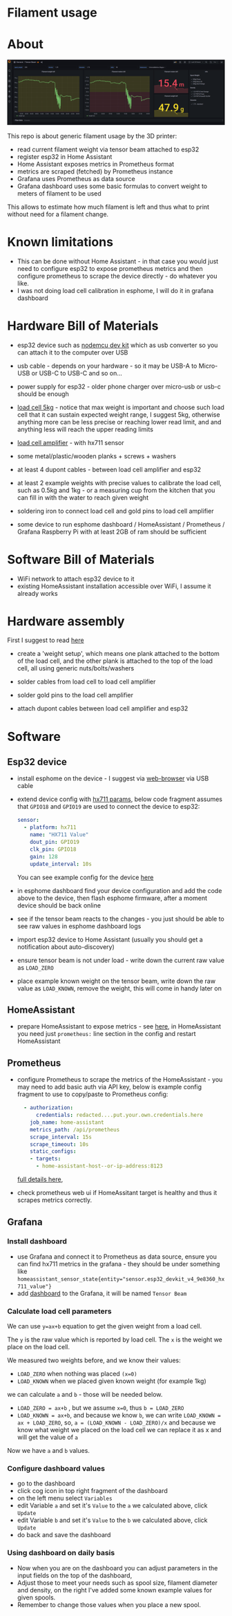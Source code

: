 # Filament usage

# About

![grafana preview](./grafana.png)

This repo is about generic filament usage by the 3D printer:

- read current filament weight via tensor beam attached to esp32
- register esp32 in Home Assistant
- Home Assistant exposes metrics in Prometheus format
- metrics are scraped (fetched) by Prometheus instance
- Grafana uses Prometheus as data source
- Grafana dashboard uses some basic formulas to convert weight to meters
  of filament to be used

This allows to estimate how much filament is left and thus what to print
without need for a filament change.

# Known limitations

- This can be done without Home Assistant - in that case you would just need to
  configure esp32 to expose prometheus metrics and then configure prometheus to
  scrape the device directly - do whatever you like.
- I was not doing load cell calibration in esphome, I will do it in grafana dashboard

# Hardware Bill of Materials

- esp32 device such as [nodemcu dev kit](https://www.espressif.com/en/products/devkits/esp32-devkitc/overview)
  which as usb converter so you can attach it to the computer over USB
- usb cable - depends on your hardware - so it may be USB-A to Micro-USB or USB-C to USB-C and so on...
- power supply for esp32 - older phone charger over micro-usb or usb-c should be enough
- [load cell 5kg](https://www.sparkfun.com/products/14729) - notice that max weight is important
  and choose such load cell that it can sustain expected weight range, I suggest 5kg, otherwise anything
  more can be less precise or reaching lower read limit, and and anything less will reach the upper reading limits
- [load cell amplifier](https://www.sparkfun.com/products/13879) - with hx711 sensor
- some metal/plastic/wooden planks + screws + washers
- at least 4 dupont cables - between load cell amplifier and esp32
- at least 2 example weights with precise values to calibrate the load cell,
  such as 0.5kg and 1kg - or a measuring cup from the kitchen that you can fill in with the water
  to reach given weight

- soldering iron to connect load cell and gold pins to load cell amplifier
- some device to run esphome dashboard / HomeAssistant / Prometheus / Grafana
  Raspberry Pi with at least 2GB of ram should be sufficient

# Software Bill of Materials

- WiFi network to attach esp32 device to it
- existing HomeAssistant installation accessible over WiFi, I assume it already works

# Hardware assembly

First I suggest to read [here](https://randomnerdtutorials.com/esp32-load-cell-hx711/)

- create a 'weight setup', which means one plank attached to the bottom of the
  load cell, and the other plank is attached to the top of the load cell, all
  using generic nuts/bolts/washers

- solder cables from load cell to load cell amplifier
- solder gold pins to the  load cell amplifier
- attach dupont cables between load cell amplifier and esp32

# Software

## Esp32 device

- install esphome on the device - I suggest via [web-browser](https://web.esphome.io/)
  via USB cable
- extend device config with [hx711 params](https://esphome.io/components/sensor/hx711.html),
  below code fragment assumes that `GPIO18` and `GPIO19` are used to connect the device to esp32:

  ```yaml
  sensor:
    - platform: hx711
      name: "HX711 Value"
      dout_pin: GPIO19
      clk_pin: GPIO18
      gain: 128
      update_interval: 10s
  ```

  You can see example config for the device [here](./esp-device.yaml)

- in esphome dashboard find your device configuration and add the code above to the device,
  then flash esphome firmware, after a moment device should be back online
- see if the tensor beam reacts to the changes - you just should be able to see raw values
  in esphome dashboard logs
- import esp32 device to Home Assistant (usually you should get a notification about auto-discovery)
- ensure tensor beam is not under load - write down the current raw value as `LOAD_ZERO`
- place example known weight on the tensor beam, write down the raw value as `LOAD_KNOWN`, remove the weight,
  this will come in handy later on

## HomeAssistant

- prepare HomeAssistant to expose metrics - see [here](https://www.home-assistant.io/integrations/prometheus/),
  in HomeAssistant you need just `prometheus:` line section in the config and restart HomeAssistant

## Prometheus

- configure Prometheus to scrape the metrics of the HomeAssistant - you may need to add basic auth via API key,
  below is example config fragment to use to copy/paste to Prometheus config:

  ```yaml
    - authorization:
        credentials: redacted....put.your.own.credentials.here
      job_name: home-assistant
      metrics_path: /api/prometheus
      scrape_interval: 15s
      scrape_timeout: 10s
      static_configs:
      - targets:
        - home-assistant-host--or-ip-address:8123
  ```

  [full details here](https://www.home-assistant.io/integrations/prometheus/#full-example),

- check prometheus web ui if HomeAssitant target is healthy and thus it scrapes metrics correctly.

## Grafana

### Install dashboard

- use Grafana and connect it to Prometheus as data source,
  ensure you can find hx711 metrics in the grafana - they should be under something like
  `homeassistant_sensor_state{entity="sensor.esp32_devkit_v4_9e8360_hx711_value"}`
- add [dashboard](./grafana-dashboard.json) to the Grafana, it will be named `Tensor Beam`

### Calculate load cell parameters

We can use `y=ax+b` equation to get the given weight from a load cell.

The `y` is the raw value which is reported by load cell.
The `x` is the weight we place on the load cell.

We measured two weights before, and we know their values:

- `LOAD_ZERO` when nothing was placed `(x=0)`
- `LOAD_KNOWN` when we placed given known weight (for example 1kg)

we can calculate `a` and `b` - those will be needed below.

- `LOAD_ZERO = ax+b` , but we assume `x=0`, thus `b = LOAD_ZERO`
- `LOAD_KNOWN = ax+b`, and because we know `b`, we can write
  `LOAD_KNOWN = ax + LOAD_ZERO`, so, `a = (LOAD_KNOWN - LOAD_ZERO)/x`
  and because we know what weight we placed on the load cell we can replace it as x and will get the value of `a`

Now we have `a` and `b` values.

### Configure dashboard values

- go to the dashboard
- click cog icon in top right fragment of the dashboard
- on the left menu select `Variables`
- edit Variable `a` and set it's `Value` to the `a` we calculated above, click `Update`
- edit Variable `b` and set it's `Value` to the `b` we calculated above, click `Update`
- do back and save the dashboard

### Using dashboard on daily basis

- Now when you are on the dashboard you can adjust parameters in the input
  fields on the top of the dashboard,
- Adjust those to meet your needs such as spool size, filament diameter and density,
  on the right I've added some known example values for given spools.
- Remember to change those values when you place a new spool.
